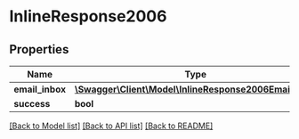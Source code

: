 # InlineResponse2006

## Properties
Name | Type | Description | Notes
------------ | ------------- | ------------- | -------------
**email_inbox** | [**\Swagger\Client\Model\InlineResponse2006EmailInbox**](InlineResponse2006EmailInbox.md) |  | [optional] 
**success** | **bool** |  | [optional] 

[[Back to Model list]](../../README.md#documentation-for-models) [[Back to API list]](../../README.md#documentation-for-api-endpoints) [[Back to README]](../../README.md)

